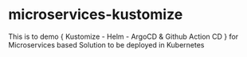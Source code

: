 # microservices-kustomize
This is to demo { Kustomize - Helm - ArgoCD &amp; Github Action CD } for Microservices based Solution to be deployed in Kubernetes 
